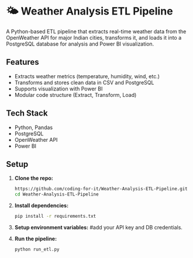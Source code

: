 # 🌤️ Weather Analysis ETL Pipeline

A Python-based ETL pipeline that extracts real-time weather data from the OpenWeather API for major Indian cities, transforms it, and loads it into a PostgreSQL database for analysis and Power BI visualization.

## Features
- Extracts weather metrics (temperature, humidity, wind, etc.)
- Transforms and stores clean data in CSV and PostgreSQL
- Supports visualization with Power BI
- Modular code structure (Extract, Transform, Load)

## Tech Stack
- Python, Pandas
- PostgreSQL
- OpenWeather API
- Power BI

## Setup

1. **Clone the repo:**
   ```bash
   https://github.com/coding-for-it/Weather-Analysis-ETL-Pipeline.git
   cd Weather-Analysis-ETL-Pipeline

2. **Install dependencies:**
   ```bash
   pip install -r requirements.txt

3. **Setup environment variables:**
   #add your API key and DB credentials.

4. **Run the pipeline:**
   ```bash
   python run_etl.py
